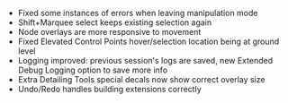 ﻿- Fixed some instances of errors when leaving manipulation mode
- Shift+Marquee select keeps existing selection again
- Node overlays are more responsive to movement
- Fixed Elevated Control Points hover/selection location being at ground level
- Logging improved: previous session's logs are saved, new Extended Debug Logging option to save more info
- Extra Detailing Tools special decals now show correct overlay size
- Undo/Redo handles building extensions correctly
